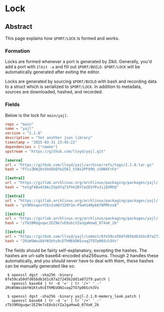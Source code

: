 # Lock

## Abstract
This page explains how `$PORT/LOCK` is formed and works.

### Formation
Locks are formed whenever a port is generated by 2lkit. Generally, you'd add a
port with `2lkit -a` and fill out `$PORT/BUILD`. `$PORT/LOCK` will be
automatically generated after exiting the editor.

Locks are generated by sourcing `$PORT/BUILD` with bash and recording data to a
struct which is serialized to `$PORT/LOCK`. In addition to metadata, sources are
downloaded, hashed, and recorded.

### Fields
Below is the lock for `main/yajl`.

```toml
repo = "main"
name = "yajl"
version = "2.1.0"
description = "Yet another json library"
timestamp = "2025-03-31 23:45:22"
dependencies = ["cmake"]
upstream = "https://github.com/lloyd/yajl.git"

[source]
url = "https://github.com/lloyd/yajl/archive/refs/tags/2.1.0.tar.gz"
hash = "P7czZKWjDv5hUEbQfm250J_StBx2PF99O_sSHNXFrFo"

[[extra]]
url = "https://gitlab.archlinux.org/archlinux/packaging/packages/yajl/-/raw/main/yajl-2.1.0-CVE-2017-16516.patch"
hash = "tetgF4Bx4t8AiIVpOfq71Fhk2DYlm2ESYPxJijQVRhQ"

[[extra]]
url = "https://gitlab.archlinux.org/archlinux/packaging/packages/yajl/-/raw/main/yajl-2.1.0-CVE-2022-24795.patch"
hash = "pY9RhxqevYCEnIvHQY329Y1m-P5wH14RpkKf0PMtns8"

[[extra]]
url = "https://gitlab.archlinux.org/archlinux/packaging/packages/yajl/-/raw/main/yajl-2.1.0-memory_leak.patch"
hash = "zTb39RUguqwr2EZ9e7sE8sbiYZaJgaHowQ_07XoK_2k"

[[extra]]
url = "https://github.com/lloyd/yajl/commit/6fe59ca50dfd65bdb3d1c87a27245b2dd1a072f9.patch"
hash = "2RsW5WoibbYW1Ktu9cEThMEUON1vaq2TO7p06Sch3Vs"
```

The fields should be fairly self-explanatory, excepting the hashes. The hashes
are url-safe base64-encoded sha256sums. Though 2 handles these automatically,
and you *should* never have to deal with them, these hashes can be manually
generated like so:
```
 $ openssl dgst -sha256 -binary 6fe59ca50dfd65bdb3d1c87a27245b2dd1a072f9.patch |
   openssl base64 | tr -d '=' | tr '/+' '_-'
2RsW5WoibbYW1Ktu9cEThMEUON1vaq2TO7p06Sch3Vs

 $ openssl dgst -sha256 -binary yajl-2.1.0-memory_leak.patch |
   openssl base64 | tr -d '=' | tr '/+' '_-'
zTb39RUguqwr2EZ9e7sE8sbiYZaJgaHowQ_07XoK_2k
```
